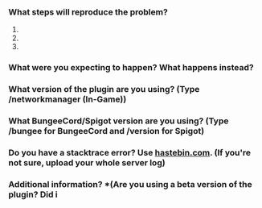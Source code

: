 ### What steps will reproduce the problem?  
1. 
2. 
3. 

### What were you expecting to happen? What happens instead?  

### What version of the plugin are you using? (Type /networkmanager (In-Game))  

### What BungeeCord/Spigot version are you using? (Type /bungee for BungeeCord and /version for Spigot)  

### Do you have a stacktrace error? Use [hastebin.com](http://hastebin.com). (If you're not sure, upload your whole server log) 

### Additional information?  *(Are you using a beta version of the plugin? Did i
